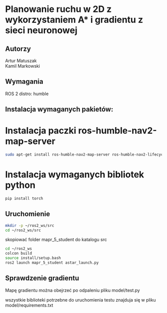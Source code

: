 # Planowanie ruchu w 2D z wykorzystaniem A* i gradientu z sieci neuronowej

## Autorzy

Artur Matuszak  
Kamil Markowski

## Wymagania

ROS 2 distro: humble

## Instalacja wymaganych pakietów:

# Instalacja paczki ros-humble-nav2-map-server
```bash
sudo apt-get install ros-humble-nav2-map-server ros-humble-nav2-lifecycle-manager
```

# Instalacja wymaganych bibliotek python
```bash
pip install torch
```

## Uruchomienie
```bash
mkdir -p ~/ros2_ws/src
cd ~/ros2_ws/src
```
skopiować folder mapr_5_student do katalogu src
```bash
cd ~/ros2_ws
colcon build
source install/setup.bash
ros2 launch mapr_5_student astar_launch.py
```

## Sprawdzenie gradientu
Mapę gradientu można obejrzeć po odpaleniu pliku model/test.py

wszystkie biblioteki potrzebne do uruchomienia testu znajduja się w pliku model/requirements.txt



